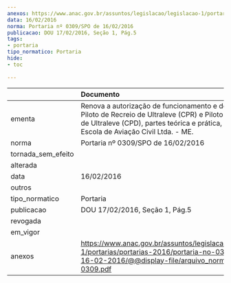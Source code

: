 ```yaml
---
anexos: https://www.anac.gov.br/assuntos/legislacao/legislacao-1/portarias/portarias-2016/portaria-no-0309-spo-de-16-02-2016/@@display-file/arquivo_norma/PA2016-0309.pdf
data: 16/02/2016
norma: Portaria nº 0309/SPO de 16/02/2016
publicacao: DOU 17/02/2016, Seção 1, Pág.5
tags:
- portaria
tipo_normatico: Portaria
hide: 
- toc 
 
---
```


|                    | Documento                                                                                                                                                                                               |
|:-------------------|:--------------------------------------------------------------------------------------------------------------------------------------------------------------------------------------------------------|
| ementa             | Renova a autorização de funcionamento e dos cursos de Piloto de Recreio de Ultraleve (CPR) e Piloto Desportivo de Ultraleve (CPD), partes teórica e prática, da JPA Escola de Aviação Civil Ltda. - ME. |
| norma              | Portaria nº 0309/SPO de 16/02/2016                                                                                                                                                                      |
| tornada_sem_efeito |                                                                                                                                                                                                         |
| alterada           |                                                                                                                                                                                                         |
| data               | 16/02/2016                                                                                                                                                                                              |
| outros             |                                                                                                                                                                                                         |
| tipo_normatico     | Portaria                                                                                                                                                                                                |
| publicacao         | DOU 17/02/2016, Seção 1, Pág.5                                                                                                                                                                          |
| revogada           |                                                                                                                                                                                                         |
| em_vigor           |                                                                                                                                                                                                         |
| anexos             | https://www.anac.gov.br/assuntos/legislacao/legislacao-1/portarias/portarias-2016/portaria-no-0309-spo-de-16-02-2016/@@display-file/arquivo_norma/PA2016-0309.pdf                                       |